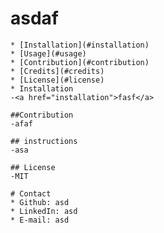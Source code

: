# asdaf
    
    * [Installation](#installation)
    * [Usage](#usage)
    * [Contribution](#contribution)
    * [Credits](#credits)
    * [License](#license)
    * Installation
    -<a href="installation">fasf</a>

    ##Contribution
    -afaf

    ## instructions
    -asa

    ## License
    -MIT

    # Contact
    * Github: asd
    * LinkedIn: asd
    * E-mail: asd
    